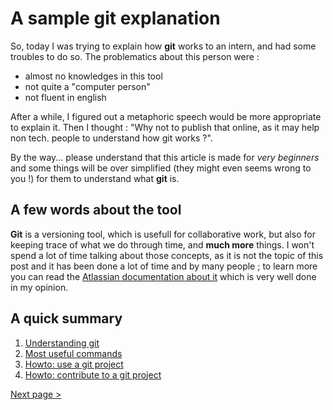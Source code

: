 # A sample git explanation

So, today I was trying to explain how **git** works to an intern, and had some troubles to do so.
The problematics about this person were :
- almost no knowledges in this tool
- not quite a "computer person"
- not fluent in english

After a while, I figured out a metaphoric speech would be more appropriate to explain it. 
Then I thought : "Why not to publish that online, as it may help non tech. people to understand how git works ?".

By the way... please understand that this article is made for *very beginners* and some things will be over simplified (they might even seems wrong to you !) for them to understand what **git** is.

## A few words about the tool

**Git** is a versioning tool, which is usefull for collaborative work, but also for keeping trace of what we do through time, and **much more** things.
I won't spend a lot of time talking about those concepts, as it is not the topic of this post and it has been done a lot of time and by many people ; to learn more you can read the [Atlassian documentation about it](https://www.atlassian.com/git/tutorials/what-is-version-control) which is very well done in my opinion.

## A quick summary 

1. [Understanding git](/doc/1-git.md)
2. [Most useful commands](/doc/2-commands.md)
3. [Howto: use a git project](/doc/3-user-guide.md)
4. [Howto: contribute to a git project](/doc/4-contributor-guide.md)

    
[Next page >](/doc/1-git.md)
